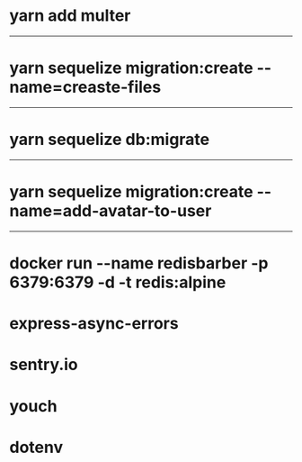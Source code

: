 # yarn add multer
***
# yarn sequelize migration:create --name=creaste-files
***
# yarn sequelize db:migrate
***
# yarn sequelize migration:create --name=add-avatar-to-user
***
# docker run --name redisbarber -p 6379:6379 -d -t redis:alpine
# express-async-errors
# sentry.io
# youch
# dotenv
